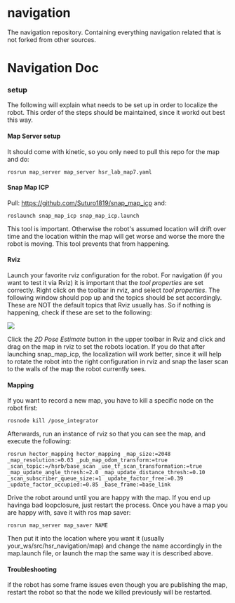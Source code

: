 # navigation
The navigation repository. Containing everything navigation related that is not forked from other sources.


# Navigation Doc

### setup
The following will explain what needs to be set up in order to localize the robot. This order of the steps should be maintained, since it workd out best this way. 

#### Map Server setup
It should come with kinetic, so you only need to pull this repo for the map and do: 

    rosrun map_server map_server hsr_lab_map7.yaml

#### Snap Map ICP
Pull: https://github.com/Suturo1819/snap_map_icp and: 

    roslaunch snap_map_icp snap_map_icp.launch 
    
This tool is important. Otherwise the robot's assumed location will drift over time and the location within the map will get worse and worse the more the robot is moving. This tool prevents that from happening.

#### Rviz
Launch your favorite rviz configuration for the robot. For navigation (if you want to test it via Rviz) it is important that the *tool properties* are set correctly. Right click on the toolbar in rviz, and select *tool properties*. The following window should pop up and the topics should be set accordingly. These are NOT the default topics that Rviz usually has. So if nothing is happening, check if these are set to the following: 

![](https://hackmd.informatik.uni-bremen.de/uploads/upload_8ecbe08daf21b9271d8d3d12a22e6d89.png)

Click the *2D Pose Estimate* button in the upper toolbar in Rviz and click and drag on the map in rviz to set the robots location. If you do that after launching snap_map_icp, the localization will work  better, since it will help to rotate the robot into the right configuration in rviz and snap the laser scan to the walls of the map the robot currently sees. 

#### Mapping
If you want to record a new map, you have to kill a specific node on the robot first:

	rosnode kill /pose_integrator
	
Afterwards, run an instance of rviz so that you can see the map, and execute the following: 

	rosrun hector_mapping hector_mapping _map_size:=2048 _map_resolution:=0.03 _pub_map_odom_transform:=true _scan_topic:=/hsrb/base_scan _use_tf_scan_transformation:=true _map_update_angle_thresh:=2.0 _map_update_distance_thresh:=0.10 _scan_subscriber_queue_size:=1 _update_factor_free:=0.39 _update_factor_occupied:=0.85 _base_frame:=base_link
	
	
Drive the robot around until you are happy with the map. If you end up havinga bad loopclosure, just restart the process.
Once you have a map you are happy with, save it with ros map saver:

	rosrun map_server map_saver NAME
	
Then put it into the location where you want it (usually your_ws/src/hsr_navigation/map) and change the name accordingly in the map.launch file, or launch the map the same way it is described above.

#### Troubleshooting
if the robot has some frame issues even though you are publishing the map, restart the robot so that the node we killed previously will be restarted.
